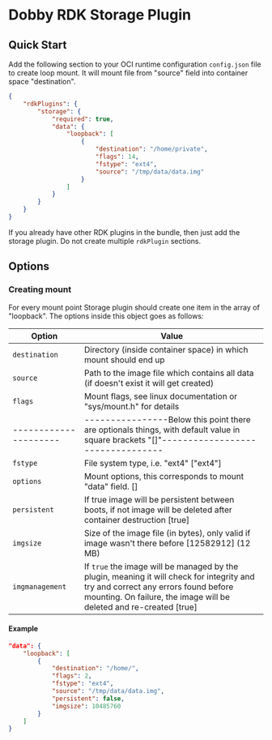 # Dobby RDK Storage Plugin

## Quick Start
Add the following section to your OCI runtime configuration `config.json` file to create loop mount. It will mount file from "source" field into container
space "destination".

```json
{
    "rdkPlugins": {
        "storage": {
            "required": true,
            "data": {
                "loopback": [
                    {
                        "destination": "/home/private",
                        "flags": 14,
                        "fstype": "ext4",
                        "source": "/tmp/data/data.img"
                    }
                ]
            }
        }
    }
}
```
If you already have other RDK plugins in the bundle, then just add the storage plugin. Do not create multiple `rdkPlugin` sections.

## Options
### Creating mount
For every mount point Storage plugin should create one item in the array of "loopback". The options inside this object goes as follows:

| Option              | Value                                                                                                                                   |
| ------------------- | --------------------------------------------------------------------------------------------------------------------------------------- |
| `destination`       | Directory (inside container space) in which mount should end up                                                                         |
| `source`            | Path to the image file which contains all data (if doesn't exist it will get created)                                                   |
| `flags`             | Mount flags, see linux documentation or "sys/mount.h" for details                                                                       |
|---------------------| ----------------Below this point there are optionals things, with default value in square brackets "[]"---------------------------------|
| `fstype`            | File system type, i.e. "ext4" ["ext4"]                                                                                                  |
| `options`           | Mount options, this corresponds to mount "data" field. []                                                                               |
| `persistent`        | If true image will be persistent between boots, if not image will be deleted after container destruction [true]                         |
| `imgsize`           | Size of the image file (in bytes), only valid if image wasn't there before [12582912] (12 MB)                                           |
| `imgmanagement`     | If `true` the image will be managed by the plugin, meaning it will check for integrity and try and correct any errors found before mounting. On failure, the image will be deleted and re-created [true] |

#### Example
```json
"data": {
    "loopback": [
        {
            "destination": "/home/",
            "flags": 2,
            "fstype": "ext4",
            "source": "/tmp/data/data.img",
            "persistent": false,
            "imgsize": 10485760
        }
    ]
}
```

